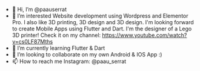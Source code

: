 - 👋 Hi, I’m @paauserrat
- 👀 I’m interested Website development using Wordpress and Elementor Pro. I also like 3D printing, 3D design and 3D design. I'm looking forward to create Mobile Apps using Flutter and Dart. I'm the designer of a Lego 3D printer! Check it on my channel: https://www.youtube.com/watch?v=cs0LF87Mths
- 🌱 I’m currently learning Flutter & Dart
- 💞️ I’m looking to collaborate on my own Android & IOS App :)
- 📫 How to reach me Instagram: @paau_serrat

<!---
paauserrat/paauserrat is a ✨ special ✨ repository because its `README.md` (this file) appears on your GitHub profile.
You can click the Preview link to take a look at your changes.
--->

